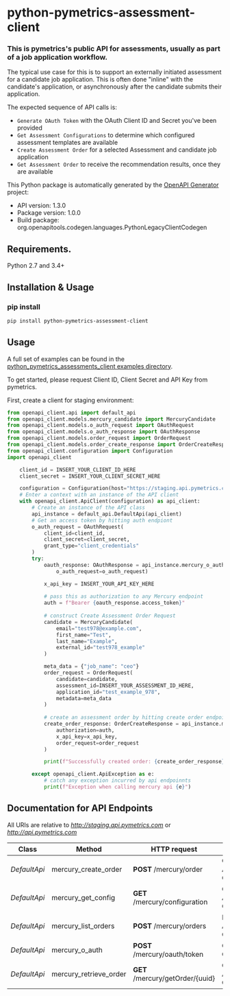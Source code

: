 # python-pymetrics-assessment-client
### This is pymetrics's public API for assessments, usually as part of a job application workflow.
The typical use case for this is to support an externally initiated assessment for a candidate job application.
This is often done \"inline\" with the candidate's application, or asynchronously after the candidate submits their application.

The expected sequence of API calls is:
* `Generate OAuth Token` with the OAuth Client ID and Secret you've been provided
* `Get Assessment Configurations` to determine which configured assessment templates are available
* `Create Assessment Order` for a selected Assessment and candidate job application
* `Get Assessment Order` to receive the recommendation results, once they are available

This Python package is automatically generated by the [OpenAPI Generator](https://openapi-generator.tech) project:

- API version: 1.3.0
- Package version: 1.0.0
- Build package: org.openapitools.codegen.languages.PythonLegacyClientCodegen

## Requirements.

Python 2.7 and 3.4+

## Installation & Usage
### pip install


```sh
pip install python-pymetrics-assessment-client
```



## Usage

A full set of examples can be found in the [python_pymetrics_assessments_client examples directory](https://github.com/pymetrics/python_pymetrics_assessment_client/tree/main/openapi_client/examples).

To get started, please request Client ID, Client Secret and API Key from pymetrics.

First, create a client for staging environment:

```python
from openapi_client.api import default_api
from openapi_client.models.mercury_candidate import MercuryCandidate
from openapi_client.models.o_auth_request import OAuthRequest
from openapi_client.models.o_auth_response import OAuthResponse
from openapi_client.models.order_request import OrderRequest
from openapi_client.models.order_create_response import OrderCreateResponse
from openapi_client.configuration import Configuration
import openapi_client

    client_id = INSERT_YOUR_CLIENT_ID_HERE
    client_secret = INSERT_YOUR_CLIENT_SECRET_HERE

    configuration = Configuration(host="https://staging.api.pymetrics.com")
    # Enter a context with an instance of the API client
    with openapi_client.ApiClient(configuration) as api_client:
        # Create an instance of the API class
        api_instance = default_api.DefaultApi(api_client)
        # Get an access token by hitting auth endpiont
        o_auth_request = OAuthRequest(
            client_id=client_id,
            client_secret=client_secret,
            grant_type="client_credentials"
        )
        try:
            oauth_response: OAuthResponse = api_instance.mercury_o_auth(
                o_auth_request=o_auth_request)

            x_api_key = INSERT_YOUR_API_KEY_HERE
            
            # pass this as authorization to any Mercury endpoint
            auth = f"Bearer {oauth_response.access_token}"
            
            # construct Create Assessment Order Request
            candidate = MercuryCandidate(
                email="test978@example.com",
                first_name="Test",
                last_name="Example",
                external_id="test978_example"
            )

            meta_data = {"job_name": "ceo"}
            order_request = OrderRequest(
                candidate=candidate,
                assessment_id=INSERT_YOUR_ASSESSMENT_ID_HERE,
                application_id="test_example_978",
                metadata=meta_data
            )
            
            # create an assessment order by hitting create order endpoint
            create_order_response: OrderCreateResponse = api_instance.mercury_create_order(
                authorization=auth,
                x_api_key=x_api_key,
                order_request=order_request
            )

            print(f"Successfully created order: {create_order_response}")

        except openapi_client.ApiException as e:
            # catch any exception incurred by api endpoinnts
            print(f"Exception when calling mercury api {e}")
```

## Documentation for API Endpoints

All URIs are relative to *http://staging.api.pymetrics.com* or *http://api.pymetrics.com* 

Class | Method | HTTP request | Description
------------ | ------------- | ------------- | -------------
*DefaultApi* | mercury_create_order | **POST** /mercury/order | Create Assessment Order
*DefaultApi* | mercury_get_config | **GET** /mercury/configuration | Get Assessment Configurations
*DefaultApi* | mercury_list_orders | **POST** /mercury/orders | List Assessment Orders
*DefaultApi* | mercury_o_auth | **POST** /mercury/oauth/token | Generate OAuth Token
*DefaultApi* | mercury_retrieve_order | **GET** /mercury/getOrder/{uuid} | Get Assessment Order



